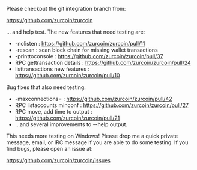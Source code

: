 Please checkout the git integration branch from:

https://github.com/zurcoin/zurcoin

... and help test.  The new features that need testing are:

* -nolisten : https://github.com/zurcoin/zurcoin/pull/11
* -rescan : scan block chain for missing wallet transactions
* -printtoconsole : https://github.com/zurcoin/zurcoin/pull/37
* RPC gettransaction details : https://github.com/zurcoin/zurcoin/pull/24
* listtransactions new features : https://github.com/zurcoin/zurcoin/pull/10

Bug fixes that also need testing:

* -maxconnections= : https://github.com/zurcoin/zurcoin/pull/42
* RPC listaccounts minconf : https://github.com/zurcoin/zurcoin/pull/27
* RPC move, add time to output : https://github.com/zurcoin/zurcoin/pull/21
* ...and several improvements to --help output.

This needs more testing on Windows!  Please drop me a quick private message, email, or IRC message if you are able to do some testing.  If you find bugs, please open an issue at:

https://github.com/zurcoin/zurcoin/issues

